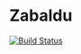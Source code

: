 # Zabaldu

[![Build Status](https://travis-ci.org/pxai/zabaldu.svg?branch=master)](https://travis-ci.org/pxai/zabaldu)
